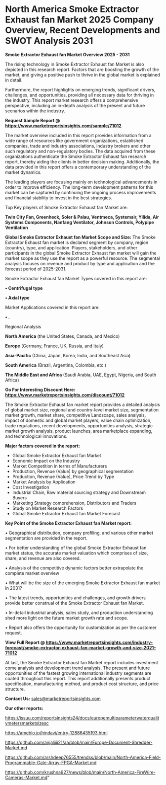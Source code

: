 # North America Smoke Extractor Exhaust fan Market 2025 Company Overview, Recent Developments and SWOT Analysis 2031

<Strong> Smoke Extractor Exhaust fan Market Overview 2025 - 2031</strong>

The rising technology in Smoke Extractor Exhaust fan Market is also depicted in this research report. Factors that are boosting the growth of the market, and giving a positive push to thrive in the global market is explained in detail.

Furthermore, the report highlights on emerging trends, significant drivers, challenges, and opportunities, providing all necessary data for thriving in the industry. This report market research offers a comprehensive perspective, including an in-depth analysis of the present and future scenarios within the industry.

<strong>Request Sample Report @ <a href=https://www.marketreportsinsights.com/sample/71012>https://www.marketreportsinsights.com/sample/71012</a></strong>

The market overview included in this report provides information from a wide range of resources like government organizations, established companies, trade and industry associations, industry brokers and other such regulatory and non-regulatory bodies. The data acquired from these organizations authenticate the Smoke Extractor Exhaust fan research report, thereby aiding the clients in better decision making. Additionally, the data provided in this report offers a contemporary understanding of the market dynamics.

The leading players are focusing mainly on technological advancements in order to improve efficiency. The long-term development patterns for this market can be captured by continuing the ongoing process improvements and financial stability to invest in the best strategies.

Top Key players of Smoke Extractor Exhaust fan Market are:

<strong>Twin City Fan, Greenheck, Soler & Palau, Ventmeca, Systemair, Yilida, Air Systems Components, Nanfang Ventilator, Johnson Controls, Polypipe Ventilation</strong>

<strong><b>Global Smoke Extractor Exhaust fan Market Scope and Size:</b></strong>
The Smoke Extractor Exhaust fan market is declared segment by company, region (country), type, and application. Players, stakeholders, and other participants in the global Smoke Extractor Exhaust fan market will gain the market scope as they use the report as a powerful resource. The segmental analysis focuses on revenue and product by type and application and the forecast period of 2025-2031.

Smoke Extractor Exhaust fan Market Types covered in this report are:

<strong>• Centrifugal type

• Axial type</strong>

Market Applications covered in this report are:

<strong>• .</strong> 

Regional Analysis

<strong>North America</strong> (the United States, Canada, and Mexico)

<strong>Europe</strong> (Germany, France, UK, Russia, and Italy)

<strong>Asia-Pacific</strong> (China, Japan, Korea, India, and Southeast Asia)

<strong>South America</strong> (Brazil, Argentina, Colombia, etc.)

<strong>The Middle East and Africa</strong> (Saudi Arabia, UAE, Egypt, Nigeria, and South Africa)

<strong>Go For Interesting Discount Here: <a href=https://www.marketreportsinsights.com/discount/71012>https://www.marketreportsinsights.com/discount/71012</a></strong>

The Smoke Extractor Exhaust fan market report provides a detailed analysis of global market size, regional and country-level market size, segmentation market growth, market share, competitive Landscape, sales analysis, impact of domestic and global market players, value chain optimization, trade regulations, recent developments, opportunities analysis, strategic market growth analysis, product launches, area marketplace expanding, and technological innovations.

<strong><b>Major factors covered in the report:</b></strong>
<ul>
  <li>Global Smoke Extractor Exhaust fan Market </li>
  <li>Economic Impact on the Industry</li>
  <li>Market Competition in terms of Manufacturers</li>
  <li>Production, Revenue (Value) by geographical segmentation</li>
  <li>Production, Revenue (Value), Price Trend by Type</li>
  <li>Market Analysis by Application</li>
  <li>Cost Investigation</li>
  <li>Industrial Chain, Raw material sourcing strategy and Downstream Buyers</li>
  <li>Marketing Strategy comprehension, Distributors and Traders</li>
  <li>Study on Market Research Factors</li>
  <li>Global Smoke Extractor Exhaust fan Market Forecast</li>
</ul>

<strong><b>Key Point of the Smoke Extractor Exhaust fan Market report:</b></strong>

• Geographical distribution, company profiling, and various other market segmentation are provided in the report.

• For better understanding of the global Smoke Extractor Exhaust fan market status, the accurate market valuation which comprises of size, share, and revenue are also covered.

• Analysis of the competitive dynamic factors better extrapolate the complete market overview

• What will be the size of the emerging Smoke Extractor Exhaust fan market in 2031?

• The latest trends, opportunities and challenges, and growth drivers provide better construal of the Smoke Extractor Exhaust fan Market.

• In-detail industrial analysis, sales study, and production understanding shed more light on the future market growth rate and scope.

• Report also offers the opportunity for customization as per the customer request.

<strong><b>View Full Report @ <a href=https://www.marketreportsinsights.com/industry-forecast/smoke-extractor-exhaust-fan-market-growth-and-size-2021-71012>https://www.marketreportsinsights.com/industry-forecast/smoke-extractor-exhaust-fan-market-growth-and-size-2021-71012</a></b></strong>


At last, the Smoke Extractor Exhaust fan Market report includes investment come analysis and development trend analysis. The present and future opportunities of the fastest growing international industry segments are coated throughout this report. This report additionally presents product specification, manufacturing method, and product cost structure, and price structure.

<strong>Contact Us:</strong>
sales@marketreportsinsights.com

<strong>Our other reports:</strong>

<a href=https://issuu.com/reportsinsights24/docs/europemultiparameterwaterqualitymetersmarketsizesc>https://issuu.com/reportsinsights24/docs/europemultiparameterwaterqualitymetersmarketsizesc</a>

<a href=https://ameblo.jp/hindavi/entry-12886435193.html>https://ameblo.jp/hindavi/entry-12886435193.html</a>

<a href=https://github.com/anjaliiii21/aa/blob/main/Europe-Document-Shredder-Market.md>https://github.com/anjaliiii21/aa/blob/main/Europe-Document-Shredder-Market.md</a>

<a href=https://github.com/arshdeep76555/trendss/blob/main/North-America-Field-Programmable-Gate-Array-FPGA-Market.md>https://github.com/arshdeep76555/trendss/blob/main/North-America-Field-Programmable-Gate-Array-FPGA-Market.md</a>

<a href=https://github.com/krushna927/news/blob/main/North-America-FireWire-Cameras-Market.md>https://github.com/krushna927/news/blob/main/North-America-FireWire-Cameras-Market.md</a>"
